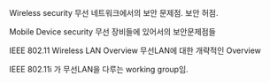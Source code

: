 
Wireless security
무선 네트워크에서의 보안 문제점. 보안 허점.

Mobile Device security
무선 장비들에 있어서의 보안문제점들

IEEE 802.11 Wireless LAN Overview
무선LAN에 대한 개략적인 Overview

IEEE 802.11i 가 무선LAN을 다루는 working group임.
